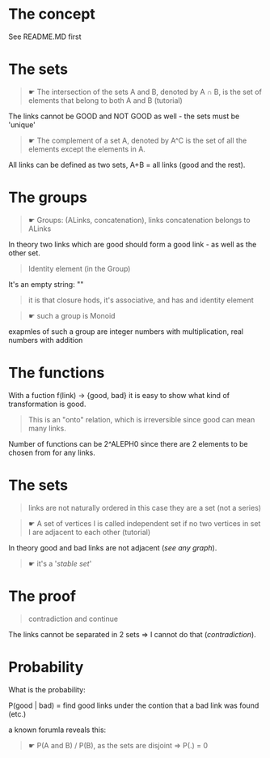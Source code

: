 # The concept

See README.MD first

# The sets

> ☛ The intersection of the sets A and B, denoted by A ∩ B, is the set of elements that belong to both A and B (tutorial)

The links cannot be GOOD and NOT GOOD as well - the sets must be 'unique'

> ☛ The complement of a set A, denoted by A^C is the set of all the elements except the elements in A.

All links can be defined as two sets, A+B = all links (good and the rest).

# The groups

> ☛ Groups: (ALinks, concatenation), links concatenation belongs to ALinks

In theory two links which are good should form a good link - as well as the other set.

> Identity element (in the Group)

It's an empty string: ""

> it is that closure hods, it's associative, and has and identity element

> ☛ such a group is Monoid

exapmles of such a group are integer numbers with multiplication, real numbers with addition

# The functions

With a fuction f(link) -> {good, bad} it is easy to show what kind of transformation is good.

> This is an "onto" relation, which is irreversible since good can mean many links.

Number of functions can be 2^ALEPH0 since there are 2 elements to be chosen from for any links.

# The sets

> links are not naturally ordered in this case they are a set (not a series)

> ☛ A set of vertices I is called independent set if no two vertices in set I are adjacent to each other (tutorial)

In theory good and bad links are not adjacent (*see any graph*).

> ☛ it's a '*stable set*'

# The proof

> contradiction and continue

The links cannot be separated in 2 sets => I cannot do that (*contradiction*).

# Probability

What is the probability:

P(good | bad) = find good links under the contion that a bad link was found (etc.)

a known forumla reveals this:

> ☛ P(A and B) / P(B), as the sets are disjoint => P(.) = 0
